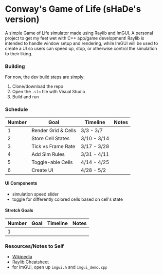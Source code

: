 # Conway's Game of Life (sHaDe's version)

A simple Game of Life simulator made using Raylib and ImGUI.
A personal project to get my feet wet with C++ app/game development!
Raylib is intended to handle window setup and rendering, while
ImGUI will be used to create a UI so users can speed up, stop, or
otherwise control the simulation to their liking.


### Building

For now, the dev build steps are simply:

1. Clone/download the repo
2. Open the `.sln` file with Visual Studio
3. Build and run


### Schedule

Number  | Goal          | Timeline      | Notes
--|---------------------|---------------|--------
1 | Render Grid & Cells | 3/3 - 3/7     | 
2 | Store Cell States   | 3/10 - 3/14   | 
3 | Tick vs Frame Rate  | 3/17 - 3/28   |
4 | Add Sim Rules       | 3/31 - 4/11   | 
5 | Toggle-able Cells   | 4/14 - 4/25   | 
6 | Create UI           | 4/28 - 5/2    | 

#### UI Components
- simulation speed slider
- toggle for differently colored cells based on cell's state

#### Stretch Goals

Number  | Goal          | Timeline      | Notes
--|---------------------|---------------|--------
1 |


### Resources/Notes to Self
- [Wikipedia](https://en.wikipedia.org/wiki/Conway's_Game_of_Life)
- [Raylib Cheatsheet](https://www.raylib.com/cheatsheet/cheatsheet.html)
- for ImGUI, open up `imgui.h` and `imgui_demo.cpp`